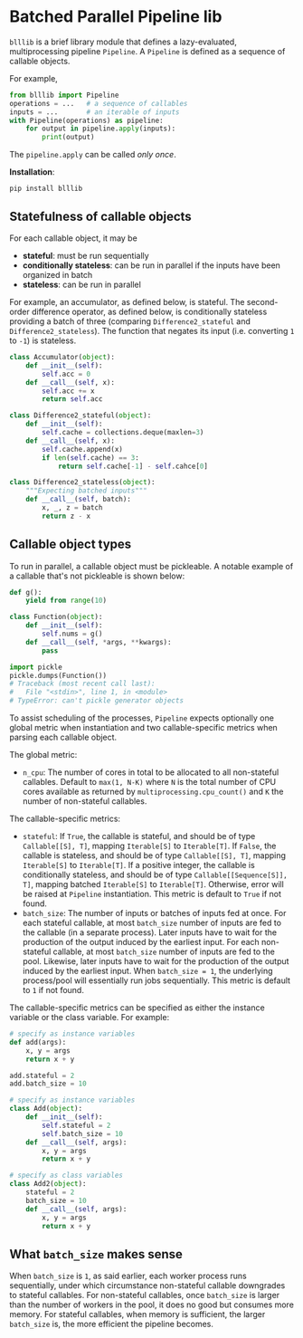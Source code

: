 # Batched Parallel Pipeline lib

`blllib` is a brief library module that defines a lazy-evaluated, multiprocessing pipeline `Pipeline`.
A `Pipeline` is defined as a sequence of callable objects.

For example,

```python
from blllib import Pipeline
operations = ...   # a sequence of callables
inputs = ...       # an iterable of inputs
with Pipeline(operations) as pipeline:
    for output in pipeline.apply(inputs):
        print(output)
```

The `pipeline.apply` can be called *only once*.

**Installation**:

```
pip install blllib
```


## Statefulness of callable objects

For each callable object, it may be

- **stateful**: must be run sequentially
- **conditionally stateless**: can be run in parallel if the inputs have been organized in batch
- **stateless**: can be run in parallel

For example, an accumulator, as defined below, is stateful.
The second-order difference operator, as defined below, is conditionally stateless providing a batch of three (comparing `Difference2_stateful` and `Difference2_stateless`).
The function that negates its input (i.e. converting `1` to `-1`) is stateless.

```python
class Accumulator(object):
    def __init__(self):
        self.acc = 0
    def __call__(self, x):
        self.acc += x
        return self.acc

class Difference2_stateful(object):
    def __init__(self):
        self.cache = collections.deque(maxlen=3)
    def __call__(self, x):
        self.cache.append(x)
        if len(self.cache) == 3:
            return self.cache[-1] - self.cahce[0]

class Difference2_stateless(object):
    """Expecting batched inputs"""
    def __call__(self, batch):
        x, _, z = batch
        return z - x
```

## Callable object types

To run in parallel, a callable object must be pickleable.
A notable example of a callable that's not pickleable is shown below:

```python
def g():
    yield from range(10)

class Function(object):
    def __init__(self):
        self.nums = g()
    def __call__(self, *args, **kwargs):
        pass

import pickle
pickle.dumps(Function())
# Traceback (most recent call last):
#   File "<stdin>", line 1, in <module>
# TypeError: can't pickle generator objects
```

To assist scheduling of the processes, `Pipeline` expects optionally one global metric when instantiation and two callable-specific metrics when parsing each callable object.

The global metric:

- `n_cpu`: The number of cores in total to be allocated to all non-stateful callables.
Default to `max(1, N-K)` where `N` is the total number of CPU cores available as returned by `multiprocessing.cpu_count()` and `K` the number of non-stateful callables.

The callable-specific metrics:

- `stateful`: If `True`, the callable is stateful, and should be of type `Callable[[S], T]`, mapping `Iterable[S]` to `Iterable[T]`.
If `False`, the callable is stateless, and should be of type `Callable[[S], T]`, mapping `Iterable[S]` to `Iterable[T]`.
If a positive integer, the callable is conditionally stateless, and should be of type `Callable[[Sequence[S]], T]`, mapping batched `Iterable[S]` to `Iterable[T]`.
Otherwise, error will be raised at `Pipeline` instantiation.
This metric is default to `True` if not found.
- `batch_size`: The number of inputs or batches of inputs fed at once.
For each stateful callable, at most `batch_size` number of inputs are fed to the callable (in a separate process).
Later inputs have to wait for the production of the output induced by the earliest input.
For each non-stateful callable, at most `batch_size` number of inputs are fed to the pool.
Likewise, later inputs have to wait for the production of the output induced by the earliest input.
When `batch_size = 1`, the underlying process/pool will essentially run jobs sequentially.
This metric is default to `1` if not found.

The callable-specific metrics can be specified as either the instance variable or the class variable.
For example:

```python
# specify as instance variables
def add(args):
    x, y = args
    return x + y

add.stateful = 2
add.batch_size = 10

# specify as instance variables
class Add(object):
    def __init__(self):
        self.stateful = 2
        self.batch_size = 10
    def __call__(self, args):
        x, y = args
        return x + y

# specify as class variables
class Add2(object):
    stateful = 2
    batch_size = 10
    def __call__(self, args):
        x, y = args
        return x + y
```

## What `batch_size` makes sense

When `batch_size` is `1`, as said earlier, each worker process runs sequentially, under which circumstance non-stateful callable downgrades to stateful callables.
For non-stateful callables, once `batch_size` is larger than the number of workers in the pool, it does no good but consumes more memory.
For stateful callables, when memory is sufficient, the larger `batch_size` is, the more efficient the pipeline becomes.
